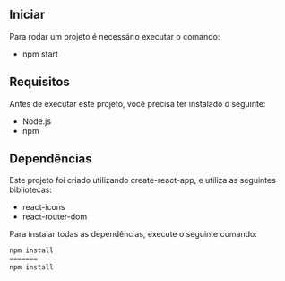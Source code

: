 ## Iniciar 

Para rodar um projeto é necessário executar o comando:

- npm start

## Requisitos

Antes de executar este projeto, você precisa ter instalado o seguinte:

- Node.js 
- npm 

## Dependências

Este projeto foi criado utilizando create-react-app, e utiliza as seguintes bibliotecas:

- react-icons
- react-router-dom

Para instalar todas as dependências, execute o seguinte comando:

```bash
npm install
=======
npm install

